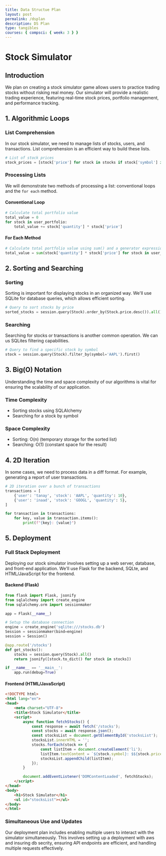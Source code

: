 ```yaml
---
title: Data Structue Plan
layout: post
permalink: /dsplan
description: DS Plan
type: tangibles
courses: { compsci: { week: 3 } }
---
```


# Stock Simulator

## Introduction

We plan on creating a stock simulator game allows users to practice trading stocks without risking real money. Our simulator will provide a realistic trading experience, featuring real-time stock prices, portfolio management, and performance tracking.

## 1. Algorithmic Loops

### List Comprehension

In our stock simulator, we need to manage lists of stocks, users, and transactions. List comprehension is an efficient way to build these lists.

```python
# List of stock prices
stock_prices = [stock['price'] for stock in stocks if stock['symbol'] in user_portfolio]
```

### Processing Lists

We will demonstrate two methods of processing a list: conventional loops and the `for each` method.

#### Conventional Loop

```python
# Calculate total portfolio value
total_value = 0
for stock in user_portfolio:
    total_value += stock['quantity'] * stock['price']
```

#### For Each Method

```python
# Calculate total portfolio value using sum() and a generator expression
total_value = sum(stock['quantity'] * stock['price'] for stock in user_portfolio)
```

## 2. Sorting and Searching

### Sorting

Sorting is important for displaying stocks in an organized way. We'll use SQLite for database queries, which allows efficient sorting.

```python
# Query to sort stocks by price
sorted_stocks = session.query(Stock).order_by(Stock.price.desc()).all()
```

### Searching

Searching for stocks or transactions is another common operation. We can us SQLites filtering capabilities.

```python
# Query to find a specific stock by symbol
stock = session.query(Stock).filter_by(symbol='AAPL').first()
```

## 3. Big(O) Notation

Understanding the time and space complexity of our algorithms is vital for ensuring the scalability of our application.

### Time Complexity

- Sorting stocks using SQLAlchemy
- Searching for a stock by symbol

### Space Complexity

- Sorting: O(n) (temporary storage for the sorted list)
- Searching: O(1) (constant space for the result)

## 4. 2D Iteration

In some cases, we need to process data in a 
diff format. For example, generating a report of user transactions.

```python
# 2D iteration over a bunch of transactions
transactions = [
    {'user': 'tanay', 'stock': 'AAPL', 'quantity': 10},
    {'user': 'inaad', 'stock': 'GOOGL', 'quantity': 5},
]

for transaction in transactions:
    for key, value in transaction.items():
        print(f"{key}: {value}")
```

## 5. Deployment

### Full Stack Deployment

Deploying our stock simulator involves setting up a web server, database, and front-end application. We'll use Flask for the backend, SQLte, and HTML/JavaScript for the frontend.

#### Backend (Flask)

```python
from flask import Flask, jsonify
from sqlalchemy import create_engine
from sqlalchemy.orm import sessionmaker

app = Flask(__name__)

# Setup the database connection
engine = create_engine('sqlite:///stocks.db')
Session = sessionmaker(bind=engine)
session = Session()

@app.route('/stocks')
def get_stocks():
    stocks = session.query(Stock).all()
    return jsonify([stock.to_dict() for stock in stocks])

if __name__ == '__main__':
    app.run(debug=True)
```

#### Frontend (HTML/JavaScript)

```html
<!DOCTYPE html>
<html lang="en">
<head>
    <meta charset="UTF-8">
    <title>Stock Simulator</title>
    <script>
        async function fetchStocks() {
            const response = await fetch('/stocks');
            const stocks = await response.json();
            const stocksList = document.getElementById('stocksList');
            stocksList.innerHTML = '';
            stocks.forEach(stock => {
                const listItem = document.createElement('li');
                listItem.textContent = `${stock.symbol}: $${stock.price}`;
                stocksList.appendChild(listItem);
            });
        }

        document.addEventListener('DOMContentLoaded', fetchStocks);
    </script>
</head>
<body>
    <h1>Stock Simulator</h1>
    <ul id="stocksList"></ul>
</body>
</html>
```

### Simultaneous Use and Updates

Our deployment plan includes enabling multiple users to interact with the simulator simultaneously. This involves setting up a deployment with aws and insuring db secrity, ensuring API endpoints are efficient, and handling multiple requests effectively.

